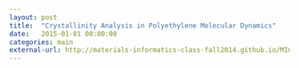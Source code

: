 ```yaml
---
layout: post
title:  "Crystallinity Analysis in Polyethylene Molecular Dynamics"
date:   2015-01-01 00:00:00
categories: main
external-url: http://materials-informatics-class-fall2014.github.io/MIC-Polymer-MD-Simulations/
---
```

